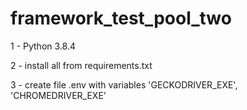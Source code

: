# framework_test_pool_two
1 - Python 3.8.4

2 - install all from requirements.txt

3 - create file .env with variables 'GECKODRIVER_EXE', 'CHROMEDRIVER_EXE'
